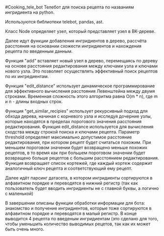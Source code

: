 #Cooking_tele_bot
Телебот для поиска рецепта по названиям ингридиента на python.

Используются библиотеки telebot, pandas, ast.

Класс Node определяет узел, который представляет узел в BK-дереве.

Далее идут функции добавления ингридиентов в дерево, рассчёта расстояния на основании схожести ингридиентов и нахождения рецепта по введенным данным.

Функция "add" вставляет новый узел в дерево, перемещаясь по дереву на основе расстояния редактирования между ключами узла и ключами нового узла. Это позволяет осуществлять эффективный поиск рецептов по их ингредиентам.

Функция "edit_distance" использует динамическое программирование для эффективного вычисления расстояния Левенштейна между двумя строками. Временная сложность этого алгоритма равна O(m * n), где m и n - длины входных строк.

Функция "get_similar_recipies" использует рекурсивный подход для обхода дерева, начиная с корневого узла и исследуя дочерние узлы, которые находятся в пределах порогового значения расстояния редактирования. Функция edit_distance используется для вычисления сходства между строкой поиска и ключами рецепта. Параметр threshold определяет максимально допустимое расстояние редактирования, при котором рецепт будет считаться похожим. При меньшем пороговом значении будет возвращено меньше похожих рецептов, в то время как при большем пороговом значении будет возвращено больше рецептов с большим расстоянием редактирования. Функция возвращает список кортежей, где каждый кортеж содержит аналогичный ключ рецепта и соответствующий ему рецепт.

Далее идёт парсинг датасета, в котором ингридиенты сортируются в алфавитном порядке и переводятся в нижний регистр (так как пользователь будет вводить ингридиенты не с главной буквы, а логично с маленькой)

В завершении описаны функции обработки информации для бота: знакомство и получение ингридиентов, которые тоже сортируются в алфавитном порядке и переводятся в малый регистр. В конце выводится 4 рецепта по введеным ингридиентам (это сделано для того, чтобы уменьшить количество выводимых рецетов, так как их может быть очень много.

